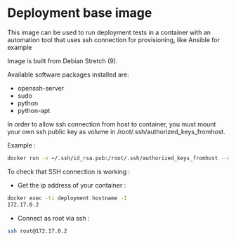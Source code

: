 # Deployment base image

This image can be used to run deployment tests in a container with an automation tool that uses ssh connection for provisioning,
 like Ansible for example
 
Image is built from Debian Stretch (9).

Available software packages installed are:

* openssh-server
* sudo
* python
* python-apt


In order to allow ssh connection from host to container, you must mount your own ssh public key as volume in /root/.ssh/authorized_keys_fromhost.

Example : 

```bash
docker run -v ~/.ssh/id_rsa.pub:/root/.ssh/authorized_keys_fromhost --name deployment klabs/deployment
```

To check that SSH connection is working : 

* Get the ip address of your container : 

```bash
docker exec -ti deployment hostname -I
172.17.0.2
```

* Connect as root via ssh : 
```bash
ssh root@172.17.0.2
```
